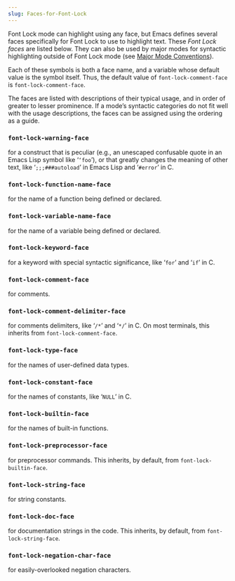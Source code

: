 ```yaml
---
slug: Faces-for-Font-Lock
---
```


Font Lock mode can highlight using any face, but Emacs defines several faces specifically for Font Lock to use to highlight text. These *Font Lock faces* are listed below. They can also be used by major modes for syntactic highlighting outside of Font Lock mode (see [Major Mode Conventions](/docs/elisp/Major-Mode-Conventions)).

Each of these symbols is both a face name, and a variable whose default value is the symbol itself. Thus, the default value of `font-lock-comment-face` is `font-lock-comment-face`.

The faces are listed with descriptions of their typical usage, and in order of greater to lesser prominence. If a mode’s syntactic categories do not fit well with the usage descriptions, the faces can be assigned using the ordering as a guide.

### `font-lock-warning-face`

for a construct that is peculiar (e.g., an unescaped confusable quote in an Emacs Lisp symbol like ‘`‘foo`’), or that greatly changes the meaning of other text, like ‘`;;;###autoload`’ in Emacs Lisp and ‘`#error`’ in C.

### `font-lock-function-name-face`

for the name of a function being defined or declared.

### `font-lock-variable-name-face`

for the name of a variable being defined or declared.

### `font-lock-keyword-face`

for a keyword with special syntactic significance, like ‘`for`’ and ‘`if`’ in C.

### `font-lock-comment-face`

for comments.

### `font-lock-comment-delimiter-face`

for comments delimiters, like ‘`/*`’ and ‘`*/`’ in C. On most terminals, this inherits from `font-lock-comment-face`.

### `font-lock-type-face`

for the names of user-defined data types.

### `font-lock-constant-face`

for the names of constants, like ‘`NULL`’ in C.

### `font-lock-builtin-face`

for the names of built-in functions.

### `font-lock-preprocessor-face`

for preprocessor commands. This inherits, by default, from `font-lock-builtin-face`.

### `font-lock-string-face`

for string constants.

### `font-lock-doc-face`

for documentation strings in the code. This inherits, by default, from `font-lock-string-face`.

### `font-lock-negation-char-face`

for easily-overlooked negation characters.
